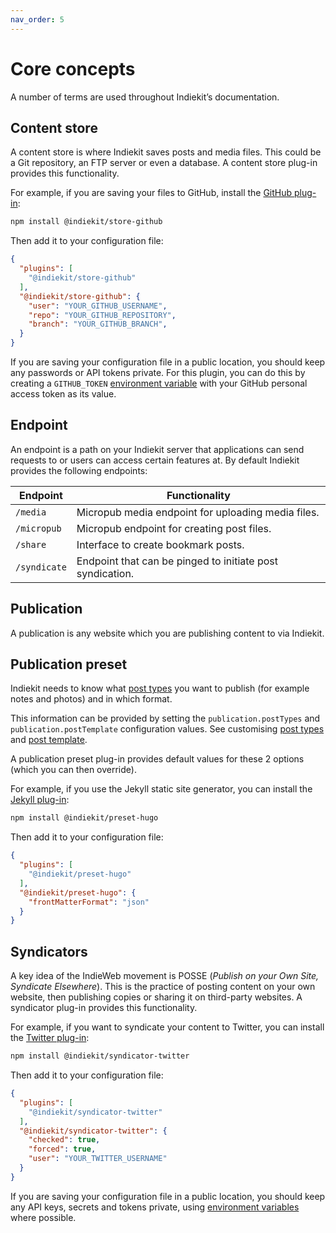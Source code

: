 ```yaml
---
nav_order: 5
---
```


# Core concepts

A number of terms are used throughout Indiekit’s documentation.

## Content store

A content store is where Indiekit saves posts and media files. This could be a Git repository, an FTP server or even a database. A content store plug-in provides this functionality.

For example, if you are saving your files to GitHub, install the [GitHub plug-in](plug-ins.md#github):

```bash
npm install @indiekit/store-github
```

Then add it to your configuration file:

```json
{
  "plugins": [
    "@indiekit/store-github"
  ],
  "@indiekit/store-github": {
    "user": "YOUR_GITHUB_USERNAME",
    "repo": "YOUR_GITHUB_REPOSITORY",
    "branch": "YOUR_GITHUB_BRANCH",
  }
}
```

If you are saving your configuration file in a public location, you should keep any passwords or API tokens private. For this plugin, you can do this by creating a `GITHUB_TOKEN` [environment variable][env] with your GitHub personal access token as its value.

## Endpoint

An endpoint is a path on your Indiekit server that applications can send requests to or users can access certain features at. By default Indiekit provides the following endpoints:

| Endpoint | Functionality |
| - | - |
| `/media` | Micropub media endpoint for uploading media files. |
| `/micropub` | Micropub endpoint for creating post files. |
| `/share` | Interface to create bookmark posts. |
| `/syndicate` | Endpoint that can be pinged to initiate post syndication. |

## Publication

A publication is any website which you are publishing content to via Indiekit.

## Publication preset

Indiekit needs to know what [post types](https://indieweb.org/posts#Types_of_Posts) you want to publish (for example notes and photos) and in which format.

This information can be provided by setting the `publication.postTypes` and `publication.postTemplate` configuration values. See customising [post types](customisation/post-types.md) and [post template](customisation/post-template.md).

A publication preset plug-in provides default values for these 2 options (which you can then override).

For example, if you use the Jekyll static site generator, you can install the [Jekyll plug-in](plug-ins.md#jekyll):

```bash
npm install @indiekit/preset-hugo
```

Then add it to your configuration file:

```json
{
  "plugins": [
    "@indiekit/preset-hugo"
  ],
  "@indiekit/preset-hugo": {
    "frontMatterFormat": "json"
  }
}
```

## Syndicators

A key idea of the IndieWeb movement is POSSE (*Publish on your Own Site, Syndicate Elsewhere*). This is the practice of posting content on your own website, then publishing copies or sharing it on third-party websites. A syndicator plug-in provides this functionality.

For example, if you want to syndicate your content to Twitter, you can install the [Twitter plug-in](plug-ins.md#twitter):

```bash
npm install @indiekit/syndicator-twitter
```

Then add it to your configuration file:

```json
{
  "plugins": [
    "@indiekit/syndicator-twitter"
  ],
  "@indiekit/syndicator-twitter": {
    "checked": true,
    "forced": true,
    "user": "YOUR_TWITTER_USERNAME"
  }
}
```

If you are saving your configuration file in a public location, you should keep any API keys, secrets and tokens private, using [environment variables][env] where possible.

[env]: https://devcenter.heroku.com/articles/config-vars
